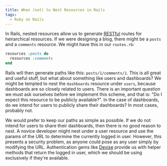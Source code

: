 ```yaml
---
title: When (not) to Nest Resources in Rails
tags:
  - Ruby on Rails
---
```

In Rails, nested resources allow us to generate [RESTful][1] routes for heirarchical resources. If we were designing a blog, there might be a `posts` and a `comments` resource. We might have this in our `routes.rb`:

```ruby
resources :posts do
  resources :comments
end
```

Rails will then generate paths like this: `posts/1/comments/1`. This is all great and useful stuff, but what about something like users and dashboards?<span id="more"></span> We might be tempted to nest the `dashboards` resource under `users`, because dashboards are so closely related to users. There is an important question we must ask ourselves before we implement this scheme, and that is: "Do I expect this resource to be publicly available?". In the case of dashboards, do we intend for users to publicly share their dashboards? In most cases, probably not.

We would prefer to keep our paths as simple as possible. If we do not intend for users to share their dashboards, then there is no good reason to nest. A novice developer might nest under a user resource and use the params of the URL to determine the currently logged in user. However, this presents a security problem, as anyone could pose as any user simply by modifying the URL. Authentication gems like [Devise][2] provide us with helper methods that return the logged in user, which we should be using exclusively if they're available.

[1]: http://en.wikipedia.org/wiki/Representational_state_transfer
[2]: https://github.com/plataformatec/devise
